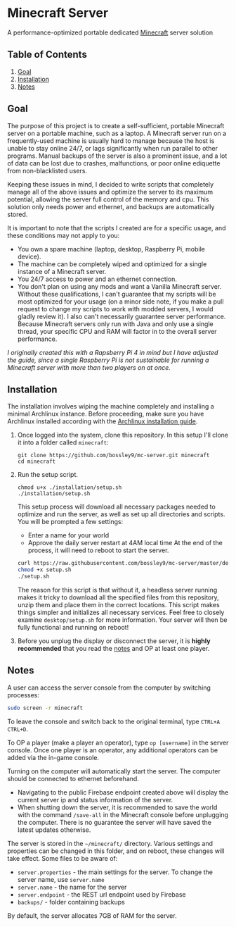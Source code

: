 # Minecraft Server
A performance-optimized portable dedicated [Minecraft](https://www.minecraft.net/) server solution

## Table of Contents
1. [Goal](#goal)
2. [Installation](#installation)
3. [Notes](#notes)

## Goal <a name="goal"></a>
The purpose of this project is to create a self-sufficient, portable Minecraft server on a portable machine, such as a laptop. A Minecraft server run on a frequently-used machine is usually hard to manage because the host is unable to stay online 24/7, or lags significantly when run parallel to other programs. Manual backups of the server is also a prominent issue, and a lot of data can be lost due to crashes, malfunctions, or poor online ediquette from non-blacklisted users.

Keeping these issues in mind, I decided to write scripts that completely manage all of the above issues and optimize the server to its maximum potential, allowing the server full control of the memory and cpu. This solution only needs power and ethernet, and backups are automatically stored.

It is important to note that the scripts I created are for a specific usage, and these conditions may not apply to you:
  - You own a spare machine (laptop, desktop, Raspberry Pi, mobile device).
  - The machine can be completely wiped and optimized for a single instance of a Minecraft server.
  - You 24/7 access to power and an ethernet connection.
  - You don't plan on using any mods and want a Vanilla Minecraft server.
Without these qualifications, I can't guarantee that my scripts will be most optimized for your usage (on a minor side note, if you make a pull request to change my scripts to work with modded servers, I would gladly review it). I also can't necessarily guarantee server performance. Because Minecraft servers only run with Java and only use a single thread, your specific CPU and RAM will factor in to the overall server performance.

_I originally created this with a Rapsberry Pi 4 in mind but I have adjusted the guide, since a single Raspberry Pi is not sustainable for running a Minecraft server with more than two players on at once._

## Installation <a name="installation"></a>

The installation involves wiping the machine completely and installing a minimal Archlinux instance. Before proceeding, make sure you have Archlinux installed according with the [Archlinux installation guide](installation/arch.md).

1. Once logged into the system, clone this repository. In this setup I'll clone it into a folder called `minecraft`:
    ```
    git clone https://github.com/bossley9/mc-server.git minecraft
    cd minecraft
    ```
2. Run the setup script.
    ```
    chmod u+x ./installation/setup.sh
    ./installation/setup.sh
    ```

    This setup process will download all necessary packages needed to optimize and run the server, as well as set up all directories and scripts. You will be prompted a few settings:
    - Enter a name for your world
    - Approve the daily server restart at 4AM local time
    At the end of the process, it will need to reboot to start the server.
    ```bash
    curl https://raw.githubusercontent.com/bossley9/mc-server/master/desktop/setup.sh -o setup.sh
    chmod +x setup.sh
    ./setup.sh
    ```
    The reason for this script is that without it, a headless server running makes it tricky to download all the specified files from this repository, unzip them and place them in the correct locations. This script makes things simpler and initializes all necessary services. Feel free to closely examine `desktop/setup.sh` for more information.
    Your server will then be fully functional and running on reboot!
2. Before you unplug the display or disconnect the server, it is **highly recommended** that you read the [notes](#notes) and OP at least one player.

## Notes <a name="notes"></a>
A user can access the server console from the computer by switching processes:
```bash
sudo screen -r minecraft
```
To leave the console and switch back to the original terminal, type `CTRL+A CTRL+D`.

To OP a player (make a player an operator), type `op [username]` in the server console. Once one player is an operator, any additional operators can be added via the in-game console.

Turning on the computer will automatically start the server. The computer should be connected to ethernet beforehand. 
- Navigating to the public Firebase endpoint created above will display the current server ip and status information of the server.
- When shutting down the server, it is recommended to save the world with the command `/save-all` in the Minecraft console before unplugging the computer. There is no guarantee the server will have saved the latest updates otherwise.

The server is stored in the `~/minecraft/` directory. Various settings and properties can be changed in this folder, and on reboot, these changes will take effect. Some files to be aware of:
- `server.properties` - the main settings for the server. To change the server name, use `server.name`
- `server.name` - the name for the server
- `server.endpoint` - the REST url endpoint used by Firebase
- `backups/` - folder containing backups

By default, the server allocates 7GB of RAM for the server.

